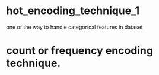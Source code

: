 # hot_encoding_technique_1
one of the way to handle categorical features in dataset 
# count or frequency encoding technique.
